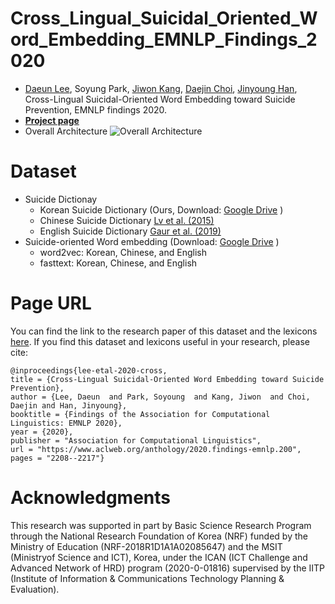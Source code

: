 # Cross_Lingual_Suicidal_Oriented_Word_Embedding_EMNLP_Findings_2020
- [Daeun Lee](https://sites.google.com/view/daeun-lee), Soyung Park, [Jiwon Kang](https://ji1kang.github.io/), [Daejin Choi](https://daejin-choi.github.io/), [Jinyoung Han](https://sites.google.com/site/jyhantop/), Cross-Lingual Suicidal-Oriented Word Embedding toward Suicide Prevention, EMNLP findings 2020.
- **[Project page](https://dsail-skku.github.io/Cross-Lingual-Suicidal-Embedding/)**
- Overall Architecture
![Overall Architecture](./suicide_detect.png)

# Dataset
- Suicide Dictionay
	- Korean Suicide Dictionary (Ours, Download: [Google Drive](https://drive.google.com/drive/folders/188jQDrNM28CLinFYBNiXVLdX5hebdEtf?usp=sharing) )
	- Chinese Suicide Dictionary  [Lv et al. (2015)](https://peerj.com/articles/1455/) 
	-  English Suicide Dictionary  [Gaur et al. (2019)](https://dl.acm.org/doi/pdf/10.1145/3308558.3313698) 
- Suicide-oriented Word embedding (Download: [Google Drive](https://drive.google.com/drive/folders/188jQDrNM28CLinFYBNiXVLdX5hebdEtf?usp=sharing) )
	- word2vec: Korean, Chinese, and English 
	- fasttext: Korean, Chinese, and English 
	
	
# Page URL
You can find the link to the research paper of this dataset and the lexicons [here](https://www.aclweb.org/anthology/2020.findings-emnlp.200/).  If you find this dataset and lexicons useful in your research, please cite:

    @inproceedings{lee-etal-2020-cross,
    title = {Cross-Lingual Suicidal-Oriented Word Embedding toward Suicide Prevention},
    author = {Lee, Daeun  and Park, Soyoung  and Kang, Jiwon  and Choi, Daejin and Han, Jinyoung},
    booktitle = {Findings of the Association for Computational Linguistics: EMNLP 2020},
    year = {2020},
    publisher = "Association for Computational Linguistics",
    url = "https://www.aclweb.org/anthology/2020.findings-emnlp.200",
    pages = "2208--2217"}


# Acknowledgments
This research was supported in part by Basic Science Research Program through the National Research Foundation of Korea (NRF) funded by the Ministry of Education (NRF-2018R1D1A1A02085647) and the MSIT (Ministryof Science and ICT), Korea, under the ICAN (ICT Challenge and Advanced Network of HRD) program (2020-0-01816) supervised by the IITP (Institute of Information & Communications Technology Planning & Evaluation).
